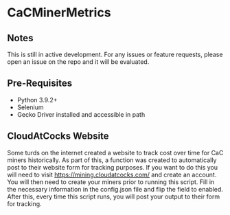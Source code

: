 # CaCMinerMetrics

## Notes
This is still in active development. For any issues or feature requests, please open an issue on the repo and it will be evaluated.

## Pre-Requisites
- Python 3.9.2+
- Selenium
- Gecko Driver installed and accessible in path

## CloudAtCocks Website
Some turds on the internet created a website to track cost over time for CaC miners historically. As part of this, a function was created to automatically post to their website form for tracking purposes. If you want to do this you will need to visit https://mining.cloudatcocks.com/ and create an account. You will then need to create your miners prior to running this script. Fill in the necessary information in the config.json file and flip the field to enabled. After this, every time this script runs, you will post your output to their form for tracking.
